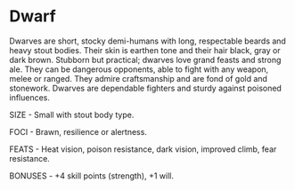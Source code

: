# Dwarf

Dwarves are short, stocky demi-humans with long, respectable beards and heavy stout bodies. Their skin is earthen tone and their hair black, gray or dark brown. Stubborn but practical; dwarves love grand feasts and strong ale. They can be dangerous opponents, able to fight with any weapon, melee or ranged. They admire craftsmanship and are fond of gold and stonework. Dwarves are dependable fighters and sturdy against poisoned influences.

SIZE - Small with stout body type.

FOCI - Brawn, resilience or alertness.

FEATS - Heat vision, poison resistance, dark vision, improved climb, fear resistance.

BONUSES - +4 skill points (strength), +1 will.
